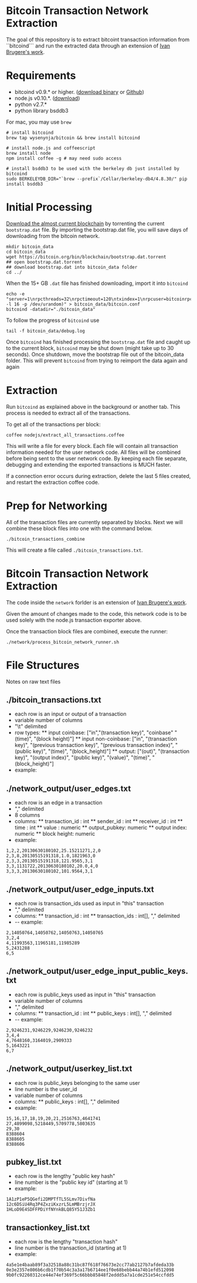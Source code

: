# Bitcoin Transaction Network Extraction

The goal of this repository is to extract bitcoint transaction information from ``bitcoind``` and run the extracted data through an extension of [Ivan Brugere's work](https://github.com/ivan-brugere/Bitcoin-Transaction-Network-Extraction).

# Requirements

* bitcoind v0.9.* or higher. ([download binary](https://bitcoin.org/en/download) or [Github](https://github.com/bitcoin/bitcoin/tree/master/doc))
* node.js v0.10.*.  ([download](http://nodejs.org/download/))
* python v2.7.*
* python library bsddb3

For mac, you may use ```brew```

```
# install bitcoind
brew tap wysenynja/bitcoin && brew install bitcoind

# install node.js and coffeescript
brew install node
npm install coffee -g # may need sudo access

# install bsddb3 to be used with the berkeley db just installed by bitcoind
sudo BERKELEYDB_DIR="`brew --prefix`/Cellar/berkeley-db4/4.8.30/" pip install bsddb3
```

# Initial Processing

[Download the almost current blockchain](https://github.com/bitcoin/bitcoin/blob/master/doc/bootstrap.md) by torrenting the current ```bootstrap.dat``` file.  By importing the bootstrap.dat file, you will save days of downloading from the bitcoin network.

```
mkdir bitcoin_data
cd bitcoin_data
wget https://bitcoin.org/bin/blockchain/bootstrap.dat.torrent
## open bootstrap.dat.torrent
## download bootstrap.dat into bitcoin_data folder
cd ../
```

When the 15+ GB ```.dat``` file has finished downloading, import it into ```bitcoind```

```
echo -e "server=1\nrpcthreads=32\nrpctimeout=120\ntxindex=1\nrpcuser=bitcoinrpc\nrpcpassword=$(xxd -l 16 -p /dev/urandom)" > bitcoin_data/bitcoin.conf
bitcoind -datadir="./bitcoin_data"
```

To follow the progress of ```bitcoind``` use

```
tail -f bitcoin_data/debug.log
```

Once ```bitcoind``` has finished processing the ```bootstrap.dat``` file and caught up to the current block, ```bitcoind``` may be shut down (might take up to 30 seconds).  Once shutdown, move the bootstrap file out of the bitcoin_data folder.  This will prevent ```bitcoind``` from trying to reimport the data again and again

# Extraction

Run ```bitcoind``` as explained above in the background or another tab.  This process is needed to extract all of the transactions.

To get all of the transactions per block:

```
coffee nodejs/extract_all_transactions.coffee
```

This will write a file for every block.  Each file will contain all transaction information needed for the user network code.  All files will be combined before being sent to the user network code.  By keeping each file separate, debugging and extending the exported transactions is MUCH faster.

If a connection error occurs during extraction, delete the last 5 files created, and restart the extraction coffee code.

# Prep for Networking

All of the transaction files are currently separated by blocks.  Next we will combine these block files into one with the command below.

```
./bitcoin_transactions_combine
```

This will create a file called ```./bitcoin_transactions.txt```.


# Bitcoin Transaction Network Extraction

The code inside the ```network``` forlder is an extension of [Ivan Brugere's work](https://github.com/ivan-brugere/Bitcoin-Transaction-Network-Extraction).

Given the amount of changes made to the code, this network code is to be used solely with the node.js transaction exporter above.

Once the transaction block files are combined, execute the runner:

```{bash}
./network/process_bitcoin_network_runner.sh
```



# File Structures

Notes on raw text files

## ./bitcoin_transactions.txt

* each row is an input or output of a transaction
* variable number of columns
* "\t" delimited
* row types:
** input coinbase: ["in","(transaction key)", "coinbase" "(time)", "(block height)"]
** input non-coinbase: ["in", "(transaction key)", "(previous transaction key)", "(previous transaction index)", "(public key)", "(time)", "(block_height)"]
** output: ["(out)", "(transaction key)", "(output index)", "(public key)", "(value)", "(time)", "(block_height)"]
* example:



## ./network_output/user_edges.txt
* each row is an edge in a transaction
* "," delimited
* 8 columns
* columns:
** transaction_id : int
** sender_id : int
** receiver_id : int
** time : int
** value : numeric
** output_pubkey: numeric
** output index: numeric
** block height: numeric
* example:
```
1,2,2,20130630180102,25.15211271,2,0
2,3,8,20130515191318,1.0,1821963,0
2,3,3,20130515191318,121.9565,3,1
3,3,1131722,20130630180102,20.0,4,0
3,3,3,20130630180102,101.9564,3,1
```


## ./network_output/user_edge_inputs.txt
* each row is transaction_ids used as input in "this" transaction
* "," delimited
* columns:
** transaction_id : int
** transaction_ids : int[], "," delimited
* -- example:
```
2,14050764,14050762,14050763,14050765
3,2,4
4,11993563,11965181,11985289
5,2431288
6,5
```


## ./network_output/user_edge_input_public_keys.txt
* each row is public_keys used as input in "this" transaction
* variable number of columns
* "," delimited
* columns:
** transaction_id : int
** public_keys : int[], "," delimited
* -- example:
```
2,9246231,9246229,9246230,9246232
3,4,4
4,7648160,3164019,2909333
5,1643221
6,7
```


## ./network_output/userkey_list.txt
* each row is public_keys belonging to the same user
* line number is the user_id
* variable number of columns
* columns:
** public_keys : int[], "," delimited
* example:
```
15,16,17,18,19,20,21,2516763,4641741
27,4899098,5218449,5709778,5803635
29,30
8388604
8388605
8388606
```

## pubkey_list.txt
* each row is the lengthy "public key hash"
* line number is the "public key id" (starting at 1)
* example:
```
1A1zP1eP5QGefi2DMPTfTL5SLmv7DivfNa
12c6DSiU4Rq3P4ZxziKxzrL5LmMBrzjrJX
1HLoD9E4SDFFPDiYfNYnkBLQ85Y51J3Zb1
```


## transactionkey_list.txt
* each row is the lengthy "transaction hash"
* line number is the transaction_id (starting at 1)
* example:
```
4a5e1e4baab89f3a32518a88c31bc87f618f76673e2cc77ab2127b7afdeda33b
0e3e2357e806b6cdb1f70b54c3a3a17b6714ee1f0e68bebb44a74b1efd512098
9b0fc92260312ce44e74ef369f5c66bbb85848f2eddd5a7a1cde251e54ccfdd5
```




